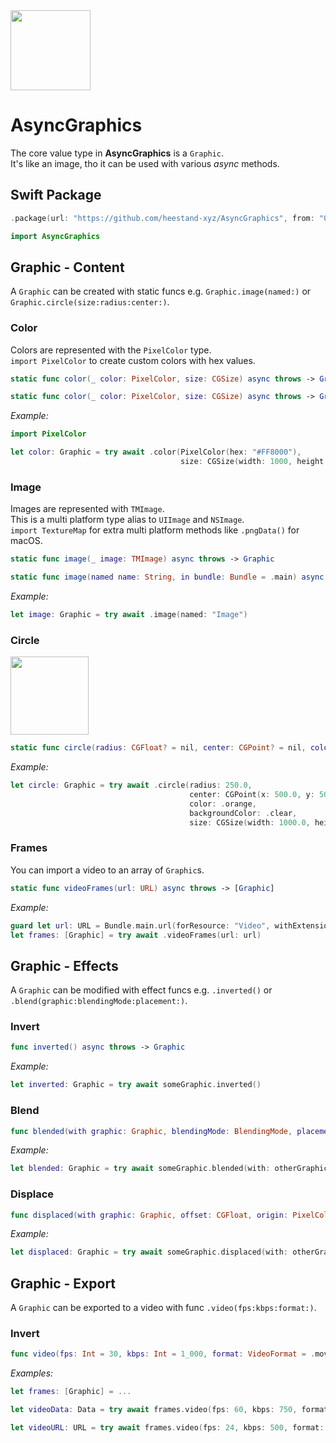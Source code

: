 <img src="https://github.com/heestand-xyz/AsyncGraphics/blob/main/Assets/AsyncGraphics-Icon.png?raw=true" width="128px"/>

# AsyncGraphics

The core value type in **AsyncGraphics** is a `Graphic`.<br>
It's like an image, tho it can be used with various *async* methods.  


## Swift Package

```swift
.package(url: "https://github.com/heestand-xyz/AsyncGraphics", from: "0.1.1")
```

```swift
import AsyncGraphics
```


## Graphic - Content

A `Graphic` can be created with static funcs e.g. `Graphic.image(named:)` or `Graphic.circle(size:radius:center:)`.

### Color

Colors are represented with the `PixelColor` type.<br>
`import PixelColor` to create custom colors with hex values.

```swift
static func color(_ color: PixelColor, size: CGSize) async throws -> Graphic
```

```swift
static func color(_ color: PixelColor, size: CGSize) async throws -> Graphic
```

*Example:*

```swift
import PixelColor
```

```swift
let color: Graphic = try await .color(PixelColor(hex: "#FF8000"), 
                                      size: CGSize(width: 1000, height: 1000))
```

### Image

Images are represented with `TMImage`.<br> 
This is a multi platform type alias to `UIImage` and `NSImage`.<br>
`import TextureMap` for extra multi platform methods like `.pngData()` for macOS. 

```swift
static func image(_ image: TMImage) async throws -> Graphic
```

```swift
static func image(named name: String, in bundle: Bundle = .main) async throws -> Graphic
```

*Example:*

```swift
let image: Graphic = try await .image(named: "Image")
```

### Circle

<img src="https://github.com/heestand-xyz/AsyncGraphics/blob/main/Assets/Graphics/CircleGraphic.png" width="125px"/>

```swift
static func circle(radius: CGFloat? = nil, center: CGPoint? = nil, color: PixelColor = .white, backgroundColor: PixelColor = .black, size: CGSize) async throws -> Graphic
```

*Example:*

```swift
let circle: Graphic = try await .circle(radius: 250.0,
                                        center: CGPoint(x: 500.0, y: 500.0),
                                        color: .orange,
                                        backgroundColor: .clear,
                                        size: CGSize(width: 1000.0, height: 1000.0))
```

### Frames

You can import a video to an array of `Graphic`s.<br>

```swift
static func videoFrames(url: URL) async throws -> [Graphic]
```

*Example:*

```swift
guard let url: URL = Bundle.main.url(forResource: "Video", withExtension: "mov") else { return }
let frames: [Graphic] = try await .videoFrames(url: url)
```


## Graphic - Effects

A `Graphic` can be modified with effect funcs e.g. `.inverted()` or `.blend(graphic:blendingMode:placement:)`.

### Invert

```swift
func inverted() async throws -> Graphic
```

*Example:*

```swift
let inverted: Graphic = try await someGraphic.inverted() 
```

### Blend

```swift
func blended(with graphic: Graphic, blendingMode: BlendingMode, placement: Placement = .fit) async throws -> Graphic
```

*Example:*

```swift
let blended: Graphic = try await someGraphic.blended(with: otherGraphic, blendingMode: .multiply) 
```

### Displace

```swift
func displaced(with graphic: Graphic, offset: CGFloat, origin: PixelColor = .gray, placement: Placement = .fill) async throws -> Graphic
```

*Example:*

```swift
let displaced: Graphic = try await someGraphic.displaced(with: otherGraphic, offset: 100.0) 
```


## Graphic - Export

A `Graphic` can be exported to a video with func `.video(fps:kbps:format:)`.

### Invert

```swift
func video(fps: Int = 30, kbps: Int = 1_000, format: VideoFormat = .mov) async throws -> Data
```

*Examples:*

```swift
let frames: [Graphic] = ...
```

```swift
let videoData: Data = try await frames.video(fps: 60, kbps: 750, format: .mp4) 
```

```swift
let videoURL: URL = try await frames.video(fps: 24, kbps: 500, format: .mov) 
```
